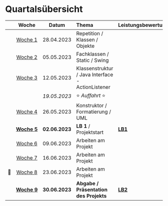 # Quartalsübersicht

|                    |         Woche          |     Datum      | Thema                                             | Leistungsbewertung |
| ------------------ | :--------------------: | :------------: | :------------------------------------------------ | :----------------- |
|                    |   [Woche&nbsp;1][w1]   |   28.04.2023   | Repetition / Klassen / Objekte                    |                    |
|                    |   [Woche&nbsp;2][w2]   |   05.05.2023   | Fachklassen / Static / Swing                      |                    |
|                    |   [Woche&nbsp;3][w3]   |   12.05.2023   | Klassenstruktur / Java Interface - ActionListener |                    |
|                    |                        |  _19.05.2023_  | :star: _Auffahrt_ :star:                          |                    |
|                    |   [Woche&nbsp;4][w4]   |   26.05.2023   | Konstruktor / Formatierung / UML                  |                    |
|                    | [**Woche&nbsp;5**][w5] | **02.06.2023** | **LB 1** / Projektstart                           | **[LB1]**          |
|                    |   [Woche&nbsp;6][w6]   |   09.06.2023   | Arbeiten am Projekt                               |                    |
|                    |   [Woche&nbsp;7][w7]   |   16.06.2023   | Arbeiten am Projekt                               |                    |
| :steam_locomotive: |   [Woche&nbsp;8][w8]   |   23.06.2023   | Arbeiten am Projekt                               |                    |
|                    | [**Woche&nbsp;9**][w9] | **30.06.2023** | **Abgabe / Präsentation des Projekts**            | **[LB2]**          |

[w1]: ./woche-01.md
[w2]: ./woche-02.md
[w3]: ./woche-03.md
[w4]: ./woche-04.md
[w5]: ./woche-05.md
[w6]: ./woche-06.md
[w7]: ./woche-07.md
[w8]: ./woche-08.md
[w9]: ./woche-09.md
[LB1]: ../beurteilungen/lb1.md
[LB2]: ../beurteilungen/lb2.md

